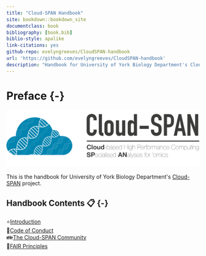 ```yaml
--- 
title: "Cloud-SPAN Handbook"
site: bookdown::bookdown_site
documentclass: book
bibliography: [book.bib]
biblio-style: apalike
link-citations: yes
github-repo: evelyngreeves/CloudSPAN-handbook
url: 'https://github.com/evelyngreeves/CloudSPAN-handbook'
description: "Handbook for University of York Biology Department's Cloud-SPAN project."
---
```


# Preface {-}
![Cloud-SPAN logo](images/cloud-span-logo-text.png)

This is the handbook for University of York Biology Department's [Cloud-SPAN](cloud-span.york.ac.uk) project.

## Handbook Contents 📋 {-}
⭐[Introduction](https://cloud-span.github.io/CloudSPAN-handbook/introduction.html)   
🤝[Code of Conduct](https://cloud-span.github.io/CloudSPAN-handbook/code-of-conduct.html)  
👪[The Cloud-SPAN Community](https://cloud-span.github.io/CloudSPAN-handbook/the-cloud-span-commmunity.html)   
📌[FAIR Principles](https://cloud-span.github.io/CloudSPAN-handbook/fair-principles.html) 
